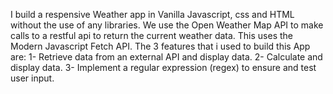I build a respensive Weather app in Vanilla Javascript, css and HTML without the use of any libraries. 
We use the Open Weather Map API to make calls to a restful api to return the current weather data. This uses the Modern Javascript Fetch API.
The 3 features that i used to build this App are:
   1- Retrieve data from an external API and display data.
   2- Calculate and display data.
   3- Implement a regular expression (regex) to ensure and test user input.

